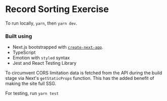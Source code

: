 # Record Sorting Exercise

To run locally, `yarn`, then `yarn dev`.

### Built using

- Next.js bootstrapped with [`create-next-app`](https://github.com/vercel/next.js/tree/canary/packages/create-next-app).
- TypeScript
- Emotion with `styled` syntax
- Jest and React Testing Library

To circumvent CORS limitation data is fetched from the API during the build stage via Next's `getStaticProps` function. This has the added benefit of making the site full SSG.

For testing, run `yarn test`
